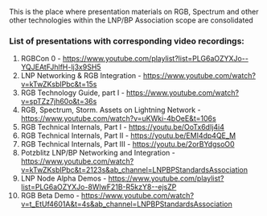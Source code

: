 This is the place where presentation materials on RGB, Spectrum and other other technologies within the LNP/BP Association scope are consolidated

### List of presentations with corresponding video recordings:
1. RGBCon 0 - https://www.youtube.com/playlist?list=PLG6aOZYXJo--YQJEAtFJhlfH-lj3x9SH5
2. LNP Networking & RGB Integration - https://www.youtube.com/watch?v=kTwZKsbIPbc&t=15s
3. RGB Technology Guide, part I - https://www.youtube.com/watch?v=spTZz7jh60o&t=36s
4. RGB, Spectrum, Storm. Assets on Lightning Network - https://www.youtube.com/watch?v=uKWki-4bOeE&t=106s
5. RGB Technical Internals, Part I - https://youtu.be/OoTx6dIj4i4
6. RGB Technical Internals, Part II - https://youtu.be/EMI4dp4QE_M
7. RGB Technical Internals, Part III - https://youtu.be/2orBYdgsoO0
8. Potzblitz LNP/BP Networking and Integration -  https://www.youtube.com/watch?v=kTwZKsbIPbc&t=2123s&ab_channel=LNPBPStandardsAssociation
9. LNP Node Alpha Demos - https://www.youtube.com/playlist?list=PLG6aOZYXJo-8WlwF21B-R5kzY8--ejsZP
10. RGB Beta Demo - https://www.youtube.com/watch?v=t_EtUf4601A&t=4s&ab_channel=LNPBPStandardsAssociation

